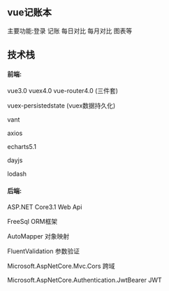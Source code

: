 ## vue记账本



主要功能:登录 记账 每日对比 每月对比 图表等





## 技术栈

#### 前端:

vue3.0  vuex4.0 vue-router4.0 (三件套)

vuex-persistedstate  (vuex数据持久化)

vant

axios

echarts5.1 

dayjs

lodash



#### 后端:

ASP.NET Core3.1 Web Api

FreeSql               ORM框架

AutoMapper      对象映射

FluentValidation        参数验证

Microsoft.AspNetCore.Mvc.Cors       跨域

Microsoft.AspNetCore.Authentication.JwtBearer                JWT









 
